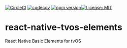 [![CircleCI](https://circleci.com/gh/cyanideio/react-native-tvos-elements/tree/dev.svg?style=shield)](https://circleci.com/gh/cyanideio/react-native-tvos-elements/tree/dev) [![codecov](https://codecov.io/gh/cyanideio/react-native-tvos-elements/branch/dev/graph/badge.svg)](https://codecov.io/gh/cyanideio/react-native-tvos-elements) [![npm version](https://badge.fury.io/js/react-native-tvos-elements.svg)](https://badge.fury.io/js/react-native-tvos-elements)[![License: MIT](https://img.shields.io/badge/License-MIT-yellow.svg)](https://opensource.org/licenses/MIT)

# react-native-tvos-elements
React Native Basic Elements for tvOS
